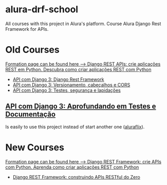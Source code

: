 # alura-drf-school

All courses with this project in Alura's platform.
Course Alura Django Rest Framework for APIs.

# Old Courses

[Formation page can be found here --> Django REST APIs: crie aplicações REST em Python. Descubra como criar aplicações REST com Python](https://cursos.alura.com.br/formacao-django-rest-v162494)

- [API com Django 3: Django Rest Framework](https://cursos.alura.com.br/course/api-django-3-rest-framework)
- [API com Django 3: Versionamento, cabeçalhos e CORS](https://cursos.alura.com.br/course/api-django-3-versionamento-cabecalhos-cors)
- [API com Django 3: Testes, segurança e lapidações](https://cursos.alura.com.br/course/api-django-3-testes-seguranca-lapidacoes)

## [API com Django 3: Aprofundando em Testes e Documentação](https://www.alura.com.br/curso-online-api-django-3-testes-documentacao "Developed using another project - Alurafilx") ##

Is easily to use this project instead of start another one ([aluraflix](https://github.com/alura-cursos/drf_teste_documentacao/ "Original Course")).

# New Courses

[Formation page can be found here --> Django REST Framework: crie APIs com Python. Aprenda como criar aplicações REST com Python](https://cursos.alura.com.br/formacao-django-rest)

- [Django REST Framework: construindo APIs RESTful do Zero](https://cursos.alura.com.br/course/django-rest-framework-construindo-apis-restful-zero/)
